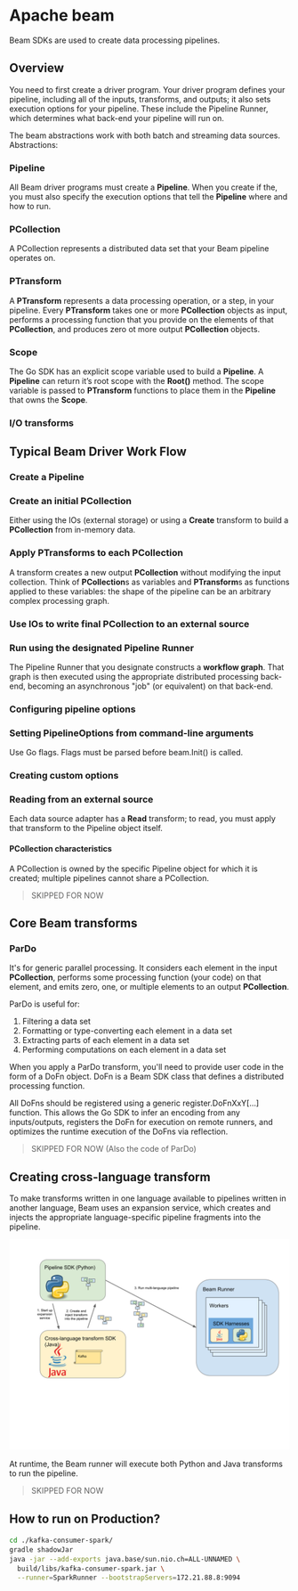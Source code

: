 # Apache beam

Beam SDKs are used to create data processing pipelines.

## Overview

You need to first create a driver program. Your driver program defines your pipeline,
including all of the inputs,
transforms, and outputs; it also sets execution options for your pipeline.
These include the Pipeline Runner, which
determines what back-end your pipeline will run on.

The beam abstractions work with both batch and streaming data sources. Abstractions:

### Pipeline

All Beam driver programs must create a **Pipeline**. When you create if the,
you must also specify the execution options
that tell the **Pipeline** where and how to run.

### PCollection

A PCollection represents a distributed data set that your
Beam pipeline operates on.

### PTransform

A **PTransform** represents a data processing operation, or a step, in your pipeline.
Every **PTransform** takes one or
more **PCollection** objects as input, performs a processing function that
you provide on the elements of that
**PCollection**, and produces zero ot more output **PCollection** objects.

### Scope

The Go SDK has an explicit scope variable used to build a **Pipeline**.
A **Pipeline** can return it’s root scope with
the **Root()** method. The scope variable is passed to **PTransform**
functions to place them in the **Pipeline** that
owns the **Scope**.

### I/O transforms

## Typical Beam Driver Work Flow

### Create a Pipeline

### Create an initial PCollection

Either using the IOs (external storage) or using a **Create**
transform to build a **PCollection** from in-memory data.

### Apply PTransforms to each PCollection

A transform creates a new output **PCollection** without modifying the input collection.
Think of **PCollection**s as
variables and **PTransform**s as functions applied to these variables:
the shape of the pipeline can be an arbitrary
complex processing graph.

### Use IOs to write final PCollection to an external source

### Run using the designated Pipeline Runner

The Pipeline Runner that you designate constructs a **workflow graph**.
That graph is then executed using the appropriate
distributed processing back-end,
becoming an asynchronous "job" (or equivalent) on that back-end.

### Configuring pipeline options

### Setting PipelineOptions from command-line arguments

Use Go flags. Flags must be parsed before beam.Init() is called.

### Creating custom options

### Reading from an external source

Each data source adapter has a **Read** transform;
to read, you must apply that transform to the Pipeline object itself.

#### PCollection characteristics

A PCollection is owned by the specific Pipeline object for
which it is created; multiple pipelines cannot share a
PCollection.

> SKIPPED FOR NOW

## Core Beam transforms

### ParDo

It's for generic parallel processing.
It considers each element in the input **PCollection**, performs some processing
function (your code) on that element,
and emits zero, one, or multiple elements to an output **PCollection**.

ParDo is useful for:

1. Filtering a data set
2. Formatting or type-converting each element in a data set
3. Extracting parts of each element in a data set
4. Performing computations on each element in a data set

When you apply a ParDo transform, you'll need to provide user
code in the form of a DoFn object. DoFn is a Beam SDK
class that defines a distributed processing function.

All DoFns should be registered using a generic register.DoFnXxY[...]
function. This allows
the Go SDK to infer an
encoding from any inputs/outputs,
registers the DoFn for execution on remote runners, and optimizes the runtime
execution of the DoFns via reflection.

> SKIPPED FOR NOW (Also the code of ParDo)

## Creating cross-language transform

To make transforms written in one language available to pipelines written
in another language,
Beam uses an expansion service, which creates and
injects the appropriate language-specific pipeline fragments into the pipeline.

![multi-language-pipelines-diagram](./multi-language-pipelines-diagram.svg)

At runtime, the Beam runner will execute both Python and
Java transforms to run the pipeline.

> SKIPPED FOR NOW

## How to run on Production?

```bash
cd ./kafka-consumer-spark/
gradle shadowJar
java -jar --add-exports java.base/sun.nio.ch=ALL-UNNAMED \
  build/libs/kafka-consumer-spark.jar \
  --runner=SparkRunner --bootstrapServers=172.21.88.8:9094
```
